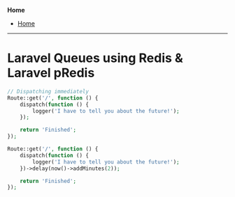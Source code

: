 **Home**
- [Home](../index.md)
---

# Laravel Queues using Redis & Laravel pRedis
```php
// Dispatching immediately
Route::get('/', function () {
    dispatch(function () {
        logger('I have to tell you about the future!');
    });

    return 'Finished';
});

Route::get('/', function () {
    dispatch(function () {
        logger('I have to tell you about the future!');
    })->delay(now()->addMinutes(2));

    return 'Finished';
});

```